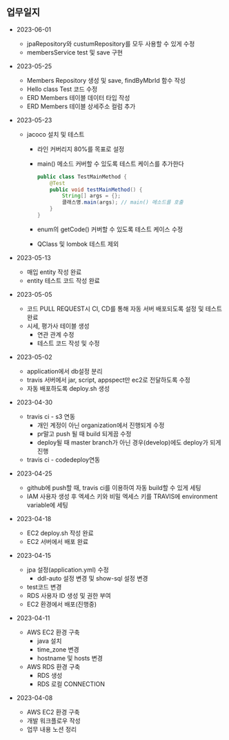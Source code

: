 ## 업무일지
- 2023-06-01
  - jpaRepository와 custumRepository를 모두 사용할 수 있게 수정
  - membersService test 및 save 구현


- 2023-05-25
  - Members Repository 생성 및 save, findByMbrId 함수 작성
  - Hello class Test 코드 수정
  - ERD Members 테이블 데이터 타입 작성
  - ERD Members 테이블 상세주소 컬럼 추가


- 2023-05-23
  - jacoco 설치 및 테스트
    - 라인 커버리지 80%를 목표로 설정
    - main() 메소드 커버할 수 있도록 테스트 케이스를 추가한다

        ```java
        public class TestMainMethod {
            @Test
            public void testMainMethod() {
                String[] args = {};
                클래스명.main(args); // main() 메소드를 호출
            }
        }
        ```

    - enum의 getCode() 커버할 수 있도록 테스트 케이스 수정
    - QClass 및 lombok 테스트 제외


- 2023-05-13
  - 매입 entity 작성 완료
  - entity 테스트 코드 작성 완료
  

- 2023-05-05
  - 코드 PULL REQUEST시 CI, CD를 통해 자동 서버 배포되도록 설정 및 테스트 완료
  - 시세, 평가사 테이블 생성
    - 연관 관계 수정
    - 테스트 코드 작성 및 수정

  
- 2023-05-02
  - application에서 db설정 분리
  - travis 서버에서 jar, script, appspect만 ec2로 전달하도록 수정
  - 자동 배포하도록 deploy.sh 생성


- 2023-04-30
  - travis ci - s3 연동
    - 개인 계정이 아닌 organization에서 진행되게 수정
    - pr말고 push 될 때 build 되게끔 수정
    - deploy될 때 master branch가 아닌 경우(develop)에도 deploy가 되게 진행
  - travis ci - codedeploy연동


- 2023-04-25
  - github에 push할 때, travis ci를 이용하여 자동 build할 수 있게 세팅
  - IAM 사용자 생성 후 엑세스 키와 비밀 엑세스 키를 TRAVIS에 environment variable에 세팅


- 2023-04-18
  - EC2 deploy.sh 작성 완료
  - EC2 서버에서 배포 완료


- 2023-04-15
  - jpa 설정(application.yml) 수정
    - ddl-auto 설정 변경 및 show-sql 설정 변경 
  - test코드 변경
  - RDS 사용자 ID 생성 및 권한 부여
  - EC2 환경에서 배포(진행중)


- 2023-04-11
  - AWS EC2 환경 구축
    - java 설치
    - time_zone 변경
    - hostname 및 hosts 변경
  - AWS RDS 환경 구축
    - RDS 생성
    - RDS 로컬 CONNECTION


- 2023-04-08
    - AWS EC2 환경 구축
    - 개발 워크플로우 작성
    - 업무 내용 노션 정리